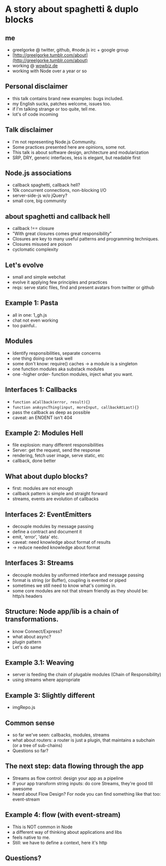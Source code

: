 # A story about spaghetti & duplo blocks

## me
* greelgorke @ twitter, github, #node.js irc + google group
* [http://greelgorke.tumblr.com/about](http://greelgorke.tumblr.com/about)
* working @ [wowbiz.de](http://www.wowbiz.de)
* working with Node over a year or so

## Personal disclaimer
* this talk contains brand new examples: bugs included.
* my English sucks, patches welcome, issues too.
* if I'm talking strange or too quite, tell me.
* lot's of code incoming

## Talk disclaimer
* I'm not representing Node.js Community.
* Some practices presented here are opinions, some not.
* This talk is about software design, architecture and modularization
* SRP, DRY, generic interfaces, less is elegant, but readable first

## Node.js associations
* callback spaghetti, callback hell?
* 10k concurrent connections, non-blocking I/O
* server-side-js w/o jQuery?
* small core, big community

## about spaghetti and callback hell
* callback !== closure
* "With great closures comes great responsibility"
* Closures are key to many useful patterns and programming techniques.
* Closures misused are poison
* cyclomatic complexity

## Let's evolve
* small and simple webchat
* evolve it applying few principles and practices
* reqs: serve static files, find and present avatars from twitter or github

## Example 1: Pasta
* all in one: 1_gh.js
* chat not even working
* too painful..

## Modules
* Identify responsibilities, separate concerns
* one thing doing one task well
* some don't know: require() caches -> a module is a singleton
* one function modules aka substack modules
* one -higher order- function modules, inject what you want.

## Interfaces 1: Callbacks
* `function aCallback(error, result){}`
* `function anAsyncThing(input, moreInput, callbackAtLast){}`
* pass the callback as deep as possible
* caveat: an ENOENT isn't 404

## Example 2: Modules Hell
* file explosion: many different responsibilities
* Server: get the request, send the response
* rendering, fetch user image, serve static, etc
* callback, done better

## What about duplo blocks?
* first: modules are not enough
* callback pattern is simple and straight forward
* streams, events are evolution of callbacks

## Interfaces 2: EventEmitters
* decouple modules by message passing
* define a contract and document it
* emit, 'error', 'data' etc.
* caveat: need knowledge about format of results
* -> reduce needed knowledge about format

## Interfaces 3: Streams
* decouple modules by uniformed interface and message passing
* format is string (or Buffer), coupling is evented or piped
* sometimes we still need to know what's coming in.
* some core modules are not that stream friendly as they should be: http/s headers

## Structure: Node app/lib is a chain of transformations.
* know Connect/Express?
* what about async?
* plugin pattern
* Let's do same

## Example 3.1: Weaving
* server is feeding the chain of plugable modules (Chain of Responsibility)
* using streams where appropriate

## Example 3: Slightly different
* imgRepo.js

## Common sense
* so far we've seen: callbacks, modules, streams
* what about routers: a router is just a plugin, that maintains a subchain (or a tree of sub-chains)
* Questions so far?

## The next step: data flowing through the app
* Streams as flow control: design your app as a pipeline
* If your app transform string inputs: do core Streams, they're good till awesome
* heard about Flow Design? For node you can find something like that too: event-stream

## Example 4: flow (with event-stream)
* This is NOT common in Node
* a different way of thinking about applications and libs
* feels native to me.
* Still: we have to define a context, here it's http

## Questions?